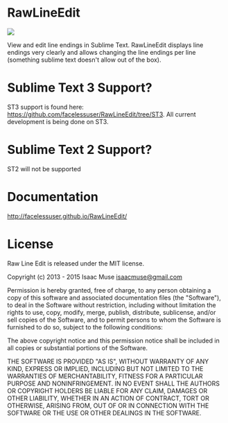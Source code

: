 # RawLineEdit
<img src="https://dl.dropboxusercontent.com/u/342698/RawLineEdit/Example.png" border="0"/>

View and edit line endings in Sublime Text.  RawLineEdit displays line endings very clearly and allows changing the line endings per line (something sublime text doesn't allow out of the box).

# Sublime Text 3 Support?
ST3 support is found here: https://github.com/facelessuser/RawLineEdit/tree/ST3.  All current development is being done on ST3.

# Sublime Text 2 Support?
ST2 will not be supported

# Documentation
http://facelessuser.github.io/RawLineEdit/

# License
Raw Line Edit is released under the MIT license.

Copyright (c) 2013 - 2015 Isaac Muse <isaacmuse@gmail.com>

Permission is hereby granted, free of charge, to any person obtaining a copy of this software and associated documentation files (the "Software"), to deal in the Software without restriction, including without limitation the rights to use, copy, modify, merge, publish, distribute, sublicense, and/or sell copies of the Software, and to permit persons to whom the Software is furnished to do so, subject to the following conditions:

The above copyright notice and this permission notice shall be included in all copies or substantial portions of the Software.

THE SOFTWARE IS PROVIDED "AS IS", WITHOUT WARRANTY OF ANY KIND, EXPRESS OR IMPLIED, INCLUDING BUT NOT LIMITED TO THE WARRANTIES OF MERCHANTABILITY, FITNESS FOR A PARTICULAR PURPOSE AND NONINFRINGEMENT. IN NO EVENT SHALL THE AUTHORS OR COPYRIGHT HOLDERS BE LIABLE FOR ANY CLAIM, DAMAGES OR OTHER LIABILITY, WHETHER IN AN ACTION OF CONTRACT, TORT OR OTHERWISE, ARISING FROM, OUT OF OR IN CONNECTION WITH THE SOFTWARE OR THE USE OR OTHER DEALINGS IN THE SOFTWARE.
